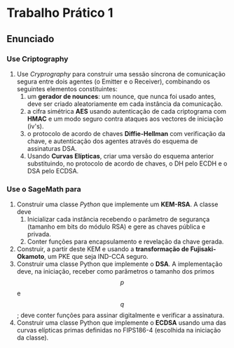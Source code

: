 # Trabalho Prático 1

## Enunciado

### Use Criptography 

1. Use *Cryprography* para construir uma sessão síncrona de comunicação segura entre dois agentes (o Emitter e o Receiver), combinando os seguintes elementos constituintes:
    1. um **gerador de nounces**: um nounce, que nunca foi usado antes, deve ser criado aleatoriamente em cada instância da comunicação.
    2. a cifra simétrica **AES** usando autenticação de cada criptograma com **HMAC** e um modo seguro contra ataques aos vectores de iniciação (iv's).
    3. o protocolo de acordo de chaves **Diffie-Hellman** com verificação da chave, e  autenticação dos agentes através do esquema de assinaturas DSA.
    4. Usando **Curvas Elípticas**, criar uma versão do esquema anterior substituindo, no protocolo de acordo de chaves, o DH pelo ECDH e o DSA pelo ECDSA.


### Use o SageMath para

1. Construir uma classe *Python* que implemente um **KEM-RSA**. A classe deve
    1. Inicializar cada instância recebendo  o parâmetro de segurança (tamanho em bits do módulo RSA) e gere as chaves pública e privada.
    2. Conter funções para encapsulamento e revelação da chave gerada.
2. Construir,  a partir deste KEM e usando a **transformação de Fujisaki-Okamoto**, um PKE que seja IND-CCA seguro.
3. Construir uma classe Python que implemente o **DSA**. A implementação deve, na iniciação,  receber como parâmetros o tamanho  dos primos $$p$$ e $$q$$; deve conter funções para assinar digitalmente e verificar a assinatura.
4. Construir uma classe Python que implemente o **ECDSA** usando uma das curvas elípticas primas definidas no FIPS186-4  (escolhida  na iniciação da classe).


